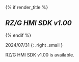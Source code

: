 {% if render_title %}

## *RZ/G HMI SDK v1.00*

{% endif %}

2024/07/31
{: .right .small }

RZ/G HMI SDK v1.00 is available.
